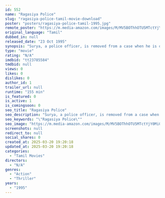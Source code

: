 ```yaml
---
id: 552
name: "Ragasiya Police"
slug: "ragasiya-police-tamil-movie-download"
poster: "posters/ragasiya-police-tamil-1995.jpg"
remote_poster: "https://m.media-amazon.com/images/M/MV5BOThhOTU5MTctYjY0Mi00YzU0LWE1NWYtMTg0NDgzNTE0NzgzXkEyXkFqcGdeQXVyMzA4OTQ3MTQ@._V1_SX300.jpg"
original_language: "Tamil"
dubbed_in: null
released_date: "23 Oct 1995"
synopsis: "Surya, a police officer, is removed from a case when he is on the verge of tracing the culprit. However, when it is handed to his friend and he gets killed, Surya sets out to catch the killer."
type: "movie"
rating: "N/A"
imdbid: "tt23785584"
tmdbid: null
views: 0
likes: 0
dislikes: 0
author_id: 1
trailer_url: null
runtime: "155 min"
is_featured: 0
is_active: 1
is_comingsoon: 0
seo_title: "Ragasiya Police"
seo_description: "Surya, a police officer, is removed from a case when he is on the verge of tracing the culprit. However, when it is handed to his friend and he gets killed, Surya sets out to catch the killer."
seo_keywords: "\"Ragasiya Police\""
seo_image: "https://m.media-amazon.com/images/M/MV5BOThhOTU5MTctYjY0Mi00YzU0LWE1NWYtMTg0NDgzNTE0NzgzXkEyXkFqcGdeQXVyMzA4OTQ3MTQ@._V1_SX300.jpg"
screenshots: null
redirect_to: null
social_shares: 0
created_at: 2025-03-20 19:20:18
updated_at: 2025-03-20 19:20:18
categories:
  - "Tamil Movies"
directors:
  - "N/A"
genres:
  - "Action"
  - "Thriller"
years:
  - "1995"
---
```

